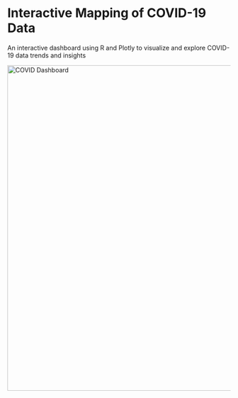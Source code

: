 # Interactive Mapping of COVID-19 Data
An interactive dashboard using R and Plotly to visualize and explore COVID-19 data trends and insights

<img width="734" alt="COVID Dashboard" src="https://github.com/SejalKankriya/interactive-covid19-vizualization/assets/43418191/ed44a5af-36d9-42b5-a775-d1605d8c6a55">

